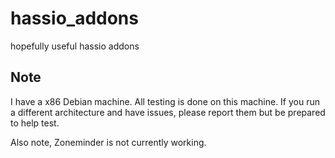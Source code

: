 # hassio_addons
hopefully useful hassio addons
## Note
I have a x86 Debian machine. All testing is done on this machine. If you run a different architecture and have issues, please report them but be prepared to help test.

Also note, Zoneminder is not currently working.

